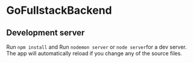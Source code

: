 # GoFullstackBackend


## Development server

Run `npm install`  and Run `nodemon server` or `node server`for a dev server. The app will automatically reload if you change any of the source files.
